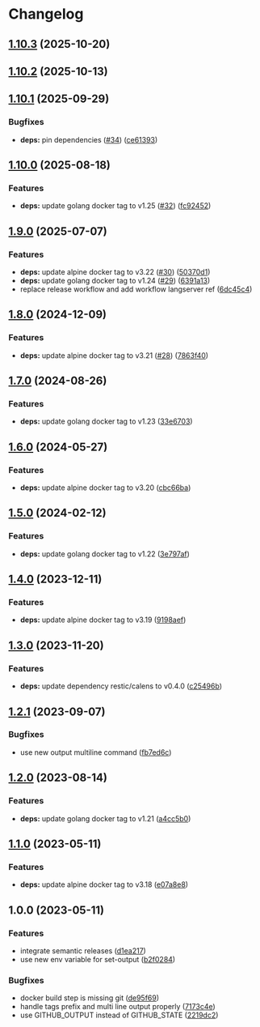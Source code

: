 # Changelog

## [1.10.3](https://github.com/actionhippie/calens/compare/v1.10.2...v1.10.3) (2025-10-20)

## [1.10.2](https://github.com/actionhippie/calens/compare/v1.10.1...v1.10.2) (2025-10-13)

## [1.10.1](https://github.com/actionhippie/calens/compare/v1.10.0...v1.10.1) (2025-09-29)


### Bugfixes

* **deps:** pin dependencies ([#34](https://github.com/actionhippie/calens/issues/34)) ([ce61393](https://github.com/actionhippie/calens/commit/ce6139374aadecde769c92b7b5d8de6f37e98ad5))

## [1.10.0](https://github.com/actionhippie/calens/compare/v1.9.0...v1.10.0) (2025-08-18)


### Features

* **deps:** update golang docker tag to v1.25 ([#32](https://github.com/actionhippie/calens/issues/32)) ([fc92452](https://github.com/actionhippie/calens/commit/fc92452d0ccf3ba04674b2e45a87d59595f80ffa))

## [1.9.0](https://github.com/actionhippie/calens/compare/v1.8.0...v1.9.0) (2025-07-07)


### Features

* **deps:** update alpine docker tag to v3.22 ([#30](https://github.com/actionhippie/calens/issues/30)) ([50370d1](https://github.com/actionhippie/calens/commit/50370d1cbca410094788eaaf8b6a7a7ff8209768))
* **deps:** update golang docker tag to v1.24 ([#29](https://github.com/actionhippie/calens/issues/29)) ([6391a13](https://github.com/actionhippie/calens/commit/6391a1310239568d2fa7509aabc75949d531be01))
* replace release workflow and add workflow langserver ref ([6dc45c4](https://github.com/actionhippie/calens/commit/6dc45c46c5efdd76cea6219574b64c3cef899491))

## [1.8.0](https://github.com/actionhippie/calens/compare/v1.7.0...v1.8.0) (2024-12-09)


### Features

* **deps:** update alpine docker tag to v3.21 ([#28](https://github.com/actionhippie/calens/issues/28)) ([7863f40](https://github.com/actionhippie/calens/commit/7863f400f9fafa04d84320be11cccc61fd0ae687))

## [1.7.0](https://github.com/actionhippie/calens/compare/v1.6.0...v1.7.0) (2024-08-26)


### Features

* **deps:** update golang docker tag to v1.23 ([33e6703](https://github.com/actionhippie/calens/commit/33e6703669069579b53b30b7aae477e1a4bde2c1))

## [1.6.0](https://github.com/actionhippie/calens/compare/v1.5.0...v1.6.0) (2024-05-27)


### Features

* **deps:** update alpine docker tag to v3.20 ([cbc66ba](https://github.com/actionhippie/calens/commit/cbc66ba4afd9395f0714a963fb2fcb3269e0f73b))

## [1.5.0](https://github.com/actionhippie/calens/compare/v1.4.0...v1.5.0) (2024-02-12)


### Features

* **deps:** update golang docker tag to v1.22 ([3e797af](https://github.com/actionhippie/calens/commit/3e797af11735693034c45bfa00606f97d28e326c))

## [1.4.0](https://github.com/actionhippie/calens/compare/v1.3.0...v1.4.0) (2023-12-11)


### Features

* **deps:** update alpine docker tag to v3.19 ([9198aef](https://github.com/actionhippie/calens/commit/9198aef7bcb7819d228c1ee73f790349677b9712))

## [1.3.0](https://github.com/actionhippie/calens/compare/v1.2.1...v1.3.0) (2023-11-20)


### Features

* **deps:** update dependency restic/calens to v0.4.0 ([c25496b](https://github.com/actionhippie/calens/commit/c25496b627cf46c1984c0dd3f6986e295e8defd2))

## [1.2.1](https://github.com/actionhippie/calens/compare/v1.2.0...v1.2.1) (2023-09-07)


### Bugfixes

* use new output multiline command ([fb7ed6c](https://github.com/actionhippie/calens/commit/fb7ed6cafab22901e05ba19b9ed11657241a339a))

## [1.2.0](https://github.com/actionhippie/calens/compare/v1.1.0...v1.2.0) (2023-08-14)


### Features

* **deps:** update golang docker tag to v1.21 ([a4cc5b0](https://github.com/actionhippie/calens/commit/a4cc5b0803a895dc5c41026214f143d66d3e49a1))

## [1.1.0](https://github.com/actionhippie/calens/compare/v1.0.0...v1.1.0) (2023-05-11)


### Features

* **deps:** update alpine docker tag to v3.18 ([e07a8e8](https://github.com/actionhippie/calens/commit/e07a8e87eaa91179a091241e94c9179b533dfc21))

## 1.0.0 (2023-05-11)


### Features

* integrate semantic releases ([d1ea217](https://github.com/actionhippie/calens/commit/d1ea217f80b616948ff2c3fd12dcba206cf8b638))
* use new env variable for set-output ([b2f0284](https://github.com/actionhippie/calens/commit/b2f0284753db9695345e7d9ac1dba0bf9a63b00c))


### Bugfixes

* docker build step is missing git ([de95f69](https://github.com/actionhippie/calens/commit/de95f69b84994169d225dc38841f8a0f1841956f))
* handle tags prefix and multi line output properly ([7173c4e](https://github.com/actionhippie/calens/commit/7173c4e1301d8306ff01a7e9aeabbf27d5e3bdac))
* use GITHUB_OUTPUT instead of GITHUB_STATE ([2219dc2](https://github.com/actionhippie/calens/commit/2219dc22d1204ae4b7cae92f96374dd9f555f377))
